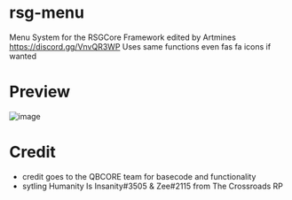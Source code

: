 # rsg-menu
Menu System for the RSGCore Framework edited by Artmines
https://discord.gg/VnvQR3WP
Uses same functions even fas fa icons if wanted

# Preview
![image](https://github.com/Artmines/rsg-menu/assets/96462463/d430c8a7-ceff-4cb3-8816-b44278a8dcfb)

# Credit
- credit goes to the QBCORE team for basecode and functionality
- sytling Humanity Is Insanity#3505 & Zee#2115 from The Crossroads RP

